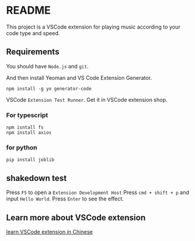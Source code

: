 # README

This project is a VSCode extension for playing music according to your code type and speed.

## Requirements

You should have `Node.js` and `git`. 

And then install Yeoman and VS Code Extension Generator.
```
npm install -g yo generator-code
```

VSCode `Extension Test Runner`. Get it in VSCode extension shop.

### For typescript
```
npm isntall fs
npm install axios
```
### for python
```
pip install joblib
```
## shakedown test
Press `F5` to open a `Extension Development Host`
Press `cmd + shift + p` and input `Hello World`. Press `Enter` to see the effect.

## Learn more about VSCode extension

[learn VSCode extension in Chinese](https://liiked.github.io/VS-Code-Extension-Doc-ZH/#/get-started/your-first-extension)
